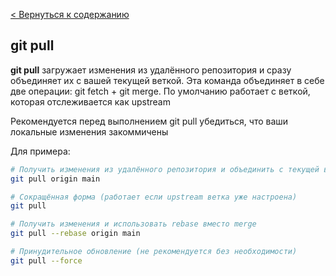 [< Вернуться к содержанию](readme.md)
## git pull
**git pull** загружает изменения из удалённого репозитория и сразу объединяет их с вашей текущей веткой. Эта команда объединяет в себе две операции: git fetch + git merge.
По умолчанию работает с веткой, которая отслеживается как upstream

Рекомендуется перед выполнением git pull убедиться, что ваши локальные изменения закоммичены

Для примера:
```bash
# Получить изменения из удалённого репозитория и объединить с текущей веткой
git pull origin main

# Сокращённая форма (работает если upstream ветка уже настроена)
git pull

# Получить изменения и использовать rebase вместо merge
git pull --rebase origin main

# Принудительное обновление (не рекомендуется без необходимости)
git pull --force